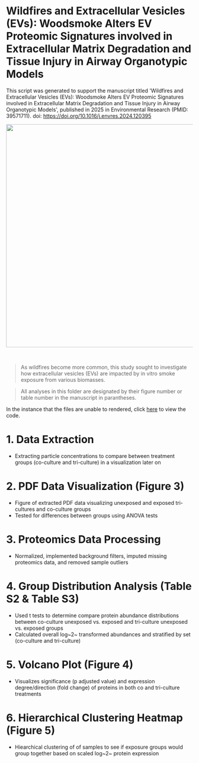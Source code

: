 # Wildfires and Extracellular Vesicles (EVs): Woodsmoke Alters EV Proteomic Signatures involved in Extracellular Matrix Degradation and Tissue Injury in Airway Organotypic Models 

This script was generated to support the manuscript titled 'Wildfires and Extracellular Vesicles (EVs): Woodsmoke Alters EV Proteomic Signatures involved in Extracellular Matrix Degradation and Tissue Injury in Airway Organotypic Models', published in 2025 in Environmental Research (PMID: 39571711). doi: https://doi.org/10.1016/j.envres.2024.120395 

<p align="center">
<img src = 'https://github.com/user-attachments/assets/9d5e4050-dbce-4fd6-afef-a067f8456be2' width = '600'>
</p>

<br>

> As wildfires become more common, this study sought to investigate how extracellular vesicles (EVs) are impacted by in vitro smoke exposure from various biomasses.

> All analyses in this folder are designated by their figure number or table number in the manuscript in parantheses.

In the instance that the files are unable to rendered, click [here](https://nbviewer.org/github/UNC-CEMALB/Wildfires-and-Extracellular-Vesicles-EVs-Woodsmoke-Alters-EV-Proteomic-Signatures-involved-in-Ext/tree/main/) to view the code. 

# 1. Data Extraction
- Extracting particle concentrations to compare between treatment groups (co-culture and tri-culture) in a visualization later on

# 2. PDF Data Visualization (Figure 3)
- Figure of extracted PDF data visualizing unexposed and exposed tri-cultures and co-culture groups
- Tested for differences between groups using ANOVA tests

# 3. Proteomics Data Processing
- Normalized, implemented background filters, imputed missing proteomics data, and removed sample outliers

# 4. Group Distribution Analysis (Table S2 & Table S3)
- Used t tests to determine compare protein abundance distributions between co-culture unexposed vs. exposed and tri-culture unexposed vs. exposed groups
- Calculated overall log~2~ transformed abundances and stratified by set (co-culture and tri-culture)

# 5. Volcano Plot (Figure 4)
- Visualizes significance (p adjusted value) and expression degree/direction (fold change) of proteins in both co and tri-culture treatments

# 6. Hierarchical Clustering Heatmap (Figure 5)
- Hiearchical clustering of of samples to see if exposure groups would group together based on scaled log~2~ protein expression
